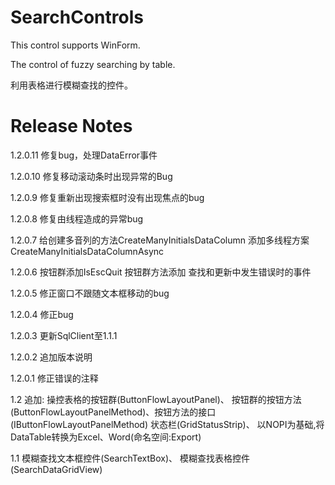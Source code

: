 # SearchControls

This control supports WinForm.

The control of fuzzy searching by table.

利用表格进行模糊查找的控件。

# Release Notes
1.2.0.11
修复bug，处理DataError事件

1.2.0.10
修复移动滚动条时出现异常的Bug

1.2.0.9
修复重新出现搜索框时没有出现焦点的bug

1.2.0.8
修复由线程造成的异常bug

1.2.0.7
给创建多音列的方法CreateManyInitialsDataColumn
添加多线程方案CreateManyInitialsDataColumnAsync

1.2.0.6
按钮群添加IsEscQuit
按钮群方法添加 查找和更新中发生错误时的事件

1.2.0.5
修正窗口不跟随文本框移动的bug

1.2.0.4
修正bug

1.2.0.3
更新SqlClient至1.1.1

1.2.0.2
追加版本说明

1.2.0.1
修正错误的注释

1.2
追加:
操控表格的按钮群(ButtonFlowLayoutPanel)、
按钮群的按钮方法(ButtonFlowLayoutPanelMethod)、按钮方法的接口(IButtonFlowLayoutPanelMethod)
状态栏(GridStatusStrip)、
以NOPI为基础,将DataTable转换为Excel、Word(命名空间:Export)

1.1
模糊查找文本框控件(SearchTextBox)、
模糊查找表格控件(SearchDataGridView)